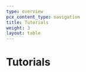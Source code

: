 ```yaml
---
type: overview
pcx_content_type: navigation
title: Tutorials
weight: 3
layout: table
---
```


# Tutorials
